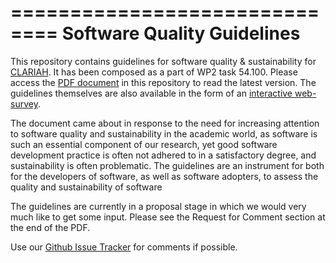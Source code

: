 ==============================
Software Quality Guidelines
==============================

This repository contains guidelines for software quality & sustainability for
[CLARIAH](http://www.clariah.nl). It has been composed as a part of WP2 task 54.100. Please access the
[PDF document](https://github.com/CLARIAH/software-quality-guidelines/blob/master/softwareguidelines.pdf) in this repository to read the latest version. The guidelines themselves are also available in the form of an [interactive web-survey](http://softwarequality.clariah.nl).

The document came about in response to the need for increasing attention to
software quality and sustainability in the academic world, as software is such
an essential component of our research, yet good software development practice
is often not adhered to in a satisfactory degree, and sustainability is often
problematic. The guidelines are an instrument for both for the developers of software, as
well as software adopters, to assess the quality and sustainability of software

The guidelines are currently in a proposal stage in which we would very much like
to get some input. Please see the Request for Comment section at the end of the PDF.

Use our [Github Issue Tracker](https://github.com/CLARIAH/software-quality-guidelines/issues) for
comments if possible.

